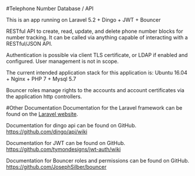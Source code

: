 #Telephone Number Database / API

This is an app running on Laravel 5.2 + Dingo + JWT + Bouncer

RESTful API to create, read, update, and delete phone number blocks for number tracking. It can be called via anything capable of interacting with a RESTful/JSON API.

Authentication is possible via client TLS certificate, or LDAP if enabled and configured. User management is not in scope. 

The current intended application stack for this application is: Ubuntu 16.04 + Nginx + PHP 7 + Mysql 5.7

Bouncer roles manage rights to the accounts and account certificates via the application http controllers.


#Other Documentation
Documentation for the Laravel framework can be found on the [Laravel website](http://laravel.com/docs).

Documentation for dingo api can be found on GitHub. https://github.com/dingo/api/wiki

Documentation for JWT can be found on GitHub. https://github.com/tymondesigns/jwt-auth/wiki

Documentation for Bouncer roles and permissions can be found on GitHub. https://github.com/JosephSilber/bouncer

